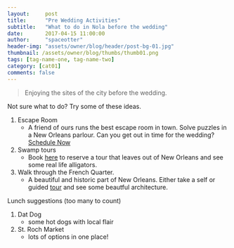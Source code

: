 ```yaml
---
layout:     post
title:      "Pre Wedding Activities"
subtitle:   "What to do in Nola before the wedding"
date:       2017-04-15 11:00:00
author:     "spaceotter"
header-img: "assets/owner/blog/header/post-bg-01.jpg"
thumbnail: /assets/owner/blog/thumbs/thumb01.png
tags: [tag-name-one, tag-name-two]
category: [cat01]
comments: false
---
```

> Enjoying the sites of the city before the wedding.

Not sure what to do? Try some of these ideas.

1. Escape Room
	* A friend of ours runs the best escape room in town. Solve puzzles in a New Orleans parlour. Can you get out in time for the wedding? <a href="https://escapemyroom.com/">Schedule Now</a>
1. Swamp tours
	* Book <a href="http://www.cajunencounters.com/">here</a> to reserve a tour that leaves out of New Orleans and see some real life alligators.
1. Walk through the French Quarter.
	* A beautiful and historic part of New Orleans. Either take a self or guided <a href="http://www.freetoursbyfoot.com/things-to-do-in-the-french-quarter/">tour</a> and see some beautful architecture.

Lunch suggestions (too many to count)
1. Dat Dog 
	* some hot dogs with local flair
1. St. Roch Market 
	* lots of options in one place!
